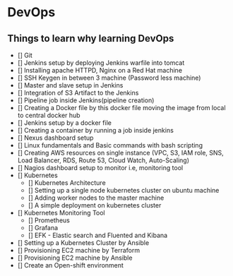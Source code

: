 # DevOps

## Things to learn why learning DevOps

- [] Git
- [] Jenkins setup by deploying Jenkins warfile into tomcat
- [] Installing apache HTTPD, Nginx on a Red Hat machine
- [] SSH Keygen in between 3 machine (Password less machine)
- [] Master and slave setup in Jenkins
- [] Integration of S3 Artifact to the Jenkins
- [] Pipeline job inside Jenkins(pipeline creation)
- [] Creating a Docker file by this docker file moving the image from local to central docker hub
- [] Jenkins setup by a docker file
- [] Creating a container by running a job inside jenkins
- [] Nexus dashboard setup
- [] Linux fundamentals and Basic commands with bash scripting
- [] Creating AWS resources on single instance (VPC, S3, IAM role, SNS, Load Balancer, RDS, Route 53, Cloud Watch, Auto-Scaling)
- [] Nagios dashboard setup to monitor i.e, monitoring tool
- [] Kubernetes
  - [] Kubernetes Architecture
  - [] Setting up a single node kubernetes cluster on ubuntu machine
  - [] Adding worker nodes to the master machine
  - [] A simple deployment on kubernetes cluster
- [] Kubernetes Monitoring Tool
  - [] Prometheus
  - [] Grafana
  - [] EFK - Elastic search and Fluented and Kibana
- [] Setting up a Kubernetes Cluster by Ansible
- [] Provisioning EC2 machine by Terraform
- [] Provisioning EC2 machine by Ansible
- [] Create an Open-shift environment
